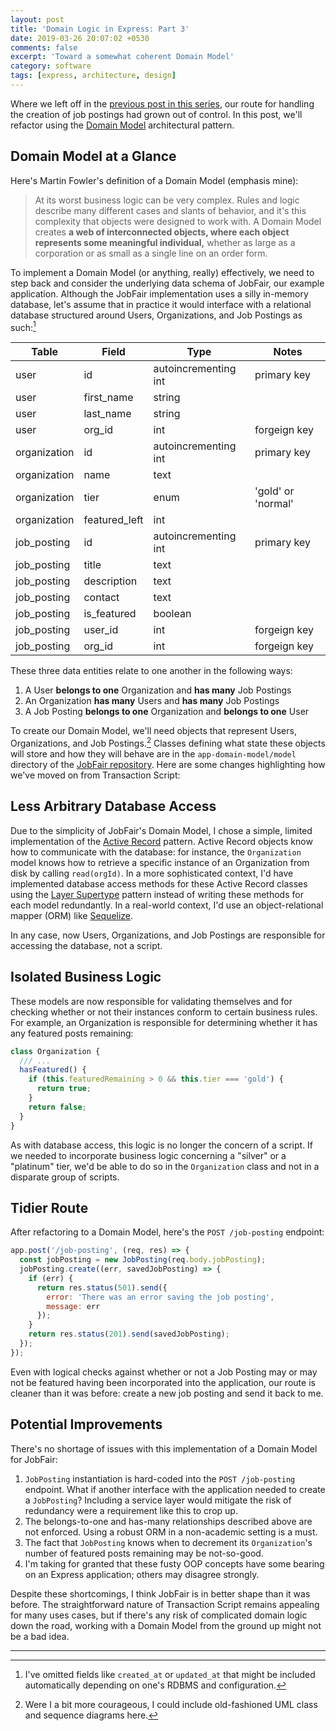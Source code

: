 ```yaml
---
layout: post
title: 'Domain Logic in Express: Part 3'
date: 2019-03-26 20:07:02 +0530
comments: false 
excerpt: 'Toward a somewhat coherent Domain Model'
category: software
tags: [express, architecture, design]
---
```


Where we left off in the [previous post in this series](https://www.andykuny.com/software/2019/03/12/transaction-script-two.html),
our route for handling the creation of job postings had grown out of control.
In this post, we'll refactor using the [Domain Model](https://martinfowler.com/eaaCatalog/domainModel.html) architectural pattern.

## Domain Model at a Glance
Here's Martin Fowler's definition of a Domain Model (emphasis mine):

> At its worst business logic can be very complex. Rules and logic describe
> many different cases and slants of behavior, and it's this complexity that
> objects were designed to work with. A Domain Model creates __a web of
> interconnected objects, where each object represents some meaningful
> individual,__ whether as large as a corporation or as small as a single
> line on an order form.

To implement a Domain Model (or anything, really) effectively, we need to step
back and consider the underlying data schema of JobFair, our example application.
Although the JobFair implementation uses a silly in-memory database, let's assume
that in practice it would interface with a relational database structured around
Users, Organizations, and Job Postings as such:[^1]

| Table        | Field         | Type                 | Notes              |
| ------------ | ------------- | -------------------- | ------------------ |
| user         | id            | autoincrementing int | primary key        |
| user         | first_name    | string               |                    |
| user         | last_name     | string               |                    |
| user         | org_id        | int                  | forgeign key       |
| organization | id            | autoincrementing int | primary key        |
| organization | name          | text                 |                    |
| organization | tier          | enum                 | 'gold' or 'normal' |
| organization | featured_left | int                  |                    |
| job_posting  | id            | autoincrementing int | primary key        |
| job_posting  | title         | text                 |                    |
| job_posting  | description   | text                 |                    |
| job_posting  | contact       | text                 |                    |
| job_posting  | is_featured   | boolean              |                    |
| job_posting  | user_id       | int                  | forgeign key       |
| job_posting  | org_id        | int                  | forgeign key       |
  
[^1]: I've omitted fields like `created_at` or `updated_at` that might be included automatically depending on one's RDBMS and configuration.

These three data entities relate to one another in the following ways:

1. A User __belongs to one__ Organization and __has many__ Job Postings
2. An Organization __has many__ Users and __has many__ Job Postings
3. A Job Posting __belongs to one__ Organization and __belongs to one__ User

To create our Domain Model, we'll need objects that represent Users, Organizations,
and Job Postings.[^2] Classes defining what state these objects will store and how they
will behave are in the `app-domain-model/model` directory of the
[JobFair repository](https://github.com/akuny/express-domain-logic/tree/master/app-domain-model/model).
Here are some changes highlighting how we've moved on from Transaction Script:

[^2]: Were I a bit more courageous, I could include old-fashioned UML class and sequence diagrams here.

## Less Arbitrary Database Access
Due to the simplicity of JobFair's Domain Model, I chose a simple, limited
implementation of the [Active Record](https://www.martinfowler.com/eaaCatalog/activeRecord.html) pattern.
Active Record objects know how to communicate with the database: for instance, the `Organization`
model knows how to retrieve a specific instance of an Organization from disk by calling `read(orgId)`.
In a more sophisticated context, I'd have implemented database access methods for
these Active Record classes using the [Layer Supertype](https://martinfowler.com/eaaCatalog/layerSupertype.html)
pattern instead of writing these methods for each model redundantly. In a real-world context,
I'd use an object-relational mapper (ORM) like [Sequelize](http://docs.sequelizejs.com/).

In any case, now Users, Organizations, and Job Postings are responsible for accessing the database,
not a script.

## Isolated Business Logic
These models are now responsible for validating themselves and for checking whether or not their instances
conform to certain business rules. For example, an Organization is responsible for determining whether it has
any featured posts remaining:

```javascript
class Organization {
  /// ...
  hasFeatured() {
    if (this.featuredRemaining > 0 && this.tier === 'gold') {
      return true;
    }
    return false;
  }
}
```

As with database access, this logic is no longer the concern of a script. If we needed to incorporate
business logic concerning a "silver" or a "platinum" tier, we'd be able to do so in the `Organization` class and not
in a disparate group of scripts.

## Tidier Route
After refactoring to a Domain Model, here's the `POST /job-posting` endpoint:

```javascript
app.post('/job-posting', (req, res) => {
  const jobPosting = new JobPosting(req.body.jobPosting);
  jobPosting.create((err, savedJobPosting) => {
    if (err) {
      return res.status(501).send({
        error: 'There was an error saving the job posting',
        message: err
      });
    }
    return res.status(201).send(savedJobPosting);
  });
});
```

Even with logical checks against whether or not a Job Posting may or may not be featured
having been incorporated into the application, our route is cleaner than it was before:
create a new job posting and send it back to me.

## Potential Improvements

There's no shortage of issues with this implementation of a Domain Model for JobFair:

1. `JobPosting` instantiation is hard-coded into the `POST /job-posting` endpoint. What if another interface with the application needed to create a `JobPosting`? Including a service layer would mitigate the risk of redundancy were a requirement like this to crop up.
2. The belongs-to-one and has-many relationships described above are not enforced. Using a robust ORM in a non-academic setting is a must.
3. The fact that `JobPosting` knows when to decrement its `Organization`'s number of featured posts remaining may be not-so-good.
4. I'm taking for granted that these fusty OOP concepts have some bearing on an Express application; others may disagree strongly.

Despite these shortcomings, I think JobFair is in better shape than it was before. The straightforward nature of Transaction
Script remains appealing for many uses cases, but if there's any risk of complicated domain logic down the road, working
with a Domain Model from the ground up might not be a bad idea.

***
